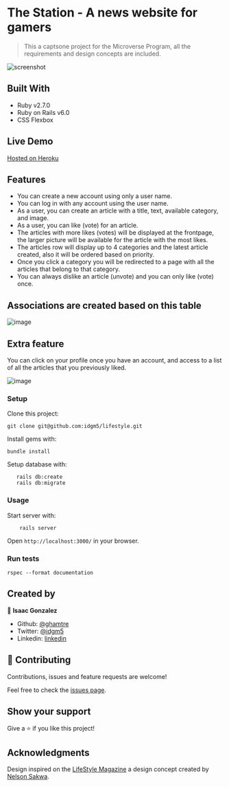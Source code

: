# The Station - A news website for gamers

> This a captsone project for the Microverse Program, all the requirements and design concepts are included.

![screenshot](https://i.imgur.com/ot4c6iT.png)

## Built With

- Ruby v2.7.0
- Ruby on Rails v6.0
- CSS Flexbox

## Live Demo

[Hosted on Heroku](#)

## Features
- You can create a new account using only a user name.
- You can log in with any account using the user name.
- As a user, you can create an article with a title, text, available category, and image.
- As a user, you can like (vote) for an article.
- The articles with more likes (votes) will be displayed at the frontpage, the larger picture will be available for the article with the most likes.
- The articles row will display up to 4 categories and the latest article created, also it will be ordered based on priority.
- Once you click a category you will be redirected to a page with all the articles that belong to that category.
- You can always dislike an article (unvote) and you can only like (vote) once.


## Associations are created based on this table
![image](https://i.imgur.com/ZNoE4tj.png)

## Extra feature
You can click on your profile once you have an account, and access to a list of all the articles that you previously liked.

![image](https://i.imgur.com/basariC.png)

### Setup

Clone this project:
```
git clone git@github.com:idgm5/lifestyle.git
```

Install gems with:

```
bundle install
```

Setup database with:

```
   rails db:create
   rails db:migrate
```

### Usage

Start server with:

```
    rails server
```

Open `http://localhost:3000/` in your browser.

### Run tests

```
rspec --format documentation

```

## Created by

👤 **Isaac Gonzalez**

- Github: [@ghamtre](https://github.com/ghamtre)
- Twitter: [@idgm5](https://twitter.com/idgm5)
- Linkedin: [linkedin](https://www.linkedin.com/in/isaacmunguia)

## 🤝 Contributing

Contributions, issues and feature requests are welcome!

Feel free to check the [issues page](issues/).

## Show your support

Give a ⭐️ if you like this project!

## Acknowledgments

Design inspired on the [LifeStyle Magazine](https://www.behance.net/gallery/14554909/liFEsTlye-Mobile-version) a design concept created by [Nelson Sakwa](https://www.behance.net/sakwadesignstudio).
